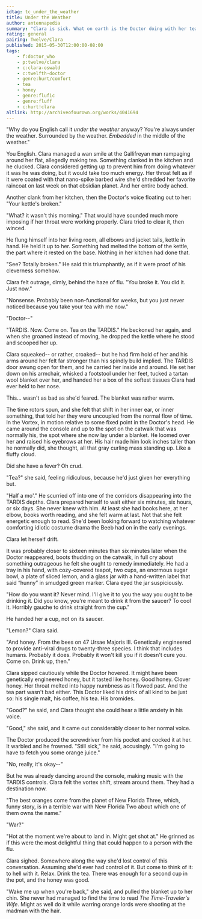 ```yaml
---
idtag: tc_under_the_weather
title: Under the Weather
author: antennapedia
summary: "Clara is sick. What on earth is the Doctor doing with her tea kettle?"
rating: general
pairing: Twelve/Clara
published: 2015-05-30T12:00:00-08:00
tags:
    - f:doctor_who
    - p:twelve/clara
    - c:clara-oswald
    - c:twelfth-doctor
    - genre:hurt/comfort
    - tea
    - honey
    - genre:flufic
    - genre:fluff
    - c:hurt!clara
altlink: http://archiveofourown.org/works/4041694
---
```

"Why do you English call it *under the weather* anyway? You're always under the weather. Surrounded by the weather. *Embedded* in the middle of the weather."

You English. Clara managed a wan smile at the Gallifreyan man rampaging around her flat, allegedly making tea. Something clanked in the kitchen and he clucked. Clara considered getting up to prevent him from doing whatever it was he was doing, but it would take too much energy. Her throat felt as if it were coated with that nano-spike barbed wire she'd shredded her favorite raincoat on last week on that obsidian planet. And her entire body ached.

Another clank from her kitchen, then the Doctor's voice floating out to her: "Your kettle's broken."

"What? it wasn't this morning." That would have sounded much more imposing if her throat were working properly. Clara tried to clear it, then winced.

He flung himself into her living room, all elbows and jacket tails, kettle in hand. He held it up to her. Something had melted the bottom of the kettle, the part where it rested on the base. Nothing in her kitchen had done that.

"See? Totally broken." He said this triumphantly, as if it were proof of his cleverness somehow.

Clara felt outrage, dimly, behind the haze of flu. "You broke it. You did it. Just now."

"Nonsense. Probably been non-functional for weeks, but you just never noticed because you take your tea with me now."

"Doctor--"

"TARDIS. Now. Come on. Tea on the TARDIS." He beckoned her again, and when she groaned instead of moving, he dropped the kettle where he stood and scooped her up.

Clara squeaked-- or rather, croaked-- but he had firm hold of her and his arms around her felt far stronger than his spindly build implied. The TARDIS door swung open for them, and he carried her inside and around. He set her down on his armchair, whisked a footstool under her feet, tucked a tartan wool blanket over her, and handed her a box of the softest tissues Clara had ever held to her nose.

This... wasn't as bad as she'd feared. The blanket was rather warm.

The time rotors spun, and she felt that shift in her inner ear, or inner something, that told her they were uncoupled from the normal flow of time. In the Vortex, in motion relative to some fixed point in the Doctor's head. He came around the console and up to the spot on the catwalk that was normally his, the spot where she now lay under a blanket. He loomed over her and raised his eyebrows at her. His hair made him look inches taller than he normally did, she thought, all that gray curling mass standing up. Like a fluffy cloud.

Did she have a fever? Oh crud.

"Tea?" she said, feeling ridiculous, because he'd just given her everything but.

"Half a mo'." He scurried off into one of the corridors disappearing into the TARDIS depths. Clara prepared herself to wait either six minutes, six hours, or six days. She never knew with him. At least she had books here, at her elbow, books worth reading, and she felt warm at last. Not that she felt energetic enough to read. She'd been looking forward to watching whatever comforting idiotic costume drama the Beeb had on in the early evenings.

Clara let herself drift.

It was probably closer to sixteen minutes than six minutes later when the Doctor reappeared, boots thudding on the catwalk, in full cry about something outrageous he felt she ought to remedy immediately. He had a tray in his hand, with cozy-covered teapot, two cups, an enormous sugar bowl, a plate of sliced lemon, and a glass jar with a hand-written label that said “hunny” in smudged green marker. Clara eyed the jar suspiciously.

"How do you want it? Never mind. I'll give it to you the way you ought to be drinking it. Did you know, you're meant to drink it from the saucer? To cool it. Horribly gauche to drink straight from the cup."

He handed her a cup, not on its saucer.

"Lemon?" Clara said.

"And honey. From the bees on 47 Ursae Majoris III. Genetically engineered to provide anti-viral drugs to twenty-three species. I think that includes humans. Probably it does. Probably it won't kill you if it doesn't cure you. Come on. Drink up, then."

Clara sipped cautiously while the Doctor hovered. It might have been genetically engineered honey, but it tasted like honey. Good honey. Clover honey. Her throat melted into happy numbness as it flowed past. And the tea part wasn't bad either. This Doctor liked his drink of all kind to be just so: his single malt, his coffee, his tea. His bromides.

"Good?" he said, and Clara thought she could hear a little anxiety in his voice.

"Good," she said, and it came out considerably closer to her normal voice.

The Doctor produced the screwdriver from his pocket and cocked it at her. It warbled and he frowned. "Still sick," he said, accusingly. "I'm going to have to fetch you some orange juice."

"No, really, it's okay--"

But he was already dancing around the console, making music with the TARDIS controls. Clara felt the vortex shift, stream around them. They had a destination now.

"The best oranges come from the planet of New Florida Three, which, funny story, is in a terrible war with New Florida Two about which one of them owns the name."

"War?"

"Hot at the moment we're about to land in. Might get shot at." He grinned as if this were the most delightful thing that could happen to a person with the flu.

Clara sighed. Somewhere along the way she'd lost control of this conversation. Assuming she'd ever had control of it. But come to think of it: to hell with it. Relax. Drink the tea. There was enough for a second cup in the pot, and the honey was good.

"Wake me up when you're back," she said, and pulled the blanket up to her chin. She never had managed to find the time to read *The Time-Traveler's Wife*. Might as well do it while warring orange lords were shooting at the madman with the hair.
